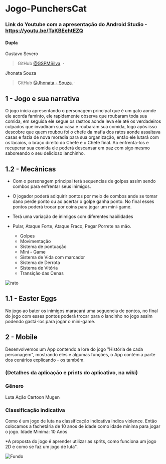 # Jogo-PunchersCat
### Link do Youtube com a apresentação do Android Studio - https://youtu.be/TaKBEehtEZQ


#### Dupla 
Gustavo Severo
> GitHub [@GSPMSilva](https://github.com/GSPMSilva).&nbsp;&middot;&nbsp;

Jhonata Souza
> GitHub [@Jhonata - Souza](https://github.com/Jhonata-souza).&nbsp;&middot;&nbsp;


## 1 - Jogo e sua narrativa
O jogo inicia apresentando o personagem principal que é um gato aonde ele acorda faminto, ele rapidamente observa que roubaram toda sua comida, em seguida ele segue os rastros aonde leva ele até os verdadeiros culpados que invadiram sua casa e roubaram sua comida, logo após isso descobre que quem roubou foi o chefe da mafia dos ratos aonde assaltava casas e fazia de nova moradia para sua organização, então ele lutará com os lacaios, o braço direito do Chefe e o Chefe final. Ao enfrenta-los e recuperar sua comida ele poderá descansar em paz com sigo mesmo saboreando o seu delicioso lanchinho. 


## 1.2 - Mecânicas
- Com o personagem principal terá sequencias de golpes assim sendo combos para enfrentar seus inimigos.  
- O jogador poderá adiquirir pontos por meio de combos ande se tomar dano perde ponto ou ao acertar o golpe ganha ponto. No final esses pontos poderá trocar por coins para jogar um mini-game.
- Terá uma variação de inimigos com diferentes habilidades
- Pular, Ataque Forte, Ataque Fraco, Pegar Porrete na mão. 
  
  * Golpes
  * Movimentação
  * Sistema de pontuação
  * Mini - Game
  * Sistema de Vida com marcador
  * Sistema de Derrota
  * Sistema de Vitória
  * Transição das Cenas


![rato](https://github.com/Jhonata-souza/PunchersCat/assets/126109657/15614ef5-cfcc-4263-9c3b-43b194a8f6f4)



## 1.1 - Easter Eggs
No jogo ao bater os inimigos maracará uma seguencia de pontos, no final do jogo com esses pontos poderá trocar para o lancinho no jogo assim podendo gastá-los para jogar o mini-game.

## 2 - Mobile
Desenvolvemos um App contendo a lore do jogo "História de cada personagem", mostrando eles e algumas funções, o App contém a parte dos cenários explicando - os também.
### (Detalhes da aplicação e prints do aplicativo, na wiki)


### Gênero
 Luta 
 Ação
 Cartoon
 Mugen


### Classificação indicativa
Como é um jogo de luta na classificação indicativa indica violence. Então colocamos a fachetária de 10 anos de idade como idade minima para jogar o jogo.
Idade Miníma: 10 Anos

*A proposta do jogo é aprender utilizar as sprits, como funciona um jogo 2D e como se faz um jogo de luta".

<br1>

![Fundo](https://github.com/Jhonata-souza/PunchersCat/assets/101649107/d3c81ecf-8d83-4141-accb-5564eb94e71f)
